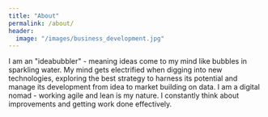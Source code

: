```yaml
---
title: "About"
permalink: /about/
header:
  image: "/images/business_development.jpg"
---
```


I am an "ideabubbler" - meaning ideas come to my mind like bubbles in sparkling water. My mind gets electrified when digging into new technologies, exploring the best strategy to harness its potential and manage its development from idea to market building on data. I am a digital nomad - working agile and lean is my nature. I constantly think about improvements and getting work done effectively.
